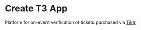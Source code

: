 # Create T3 App

Platform for on-event verification of tickets purchased via [Tiktr](tiktr.vercel.app)

